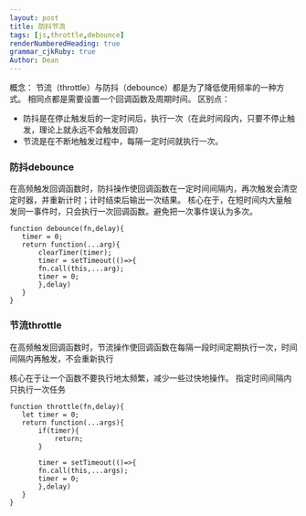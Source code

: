 ```yaml
---
layout: post
title: 防抖节流
tags: [js,throttle,debounce]
renderNumberedHeading: true
grammar_cjkRuby: true
Author: Dean
---
```


 概念：
 节流（throttle）与防抖（debounce）都是为了降低使用频率的一种方式。
 相同点都是需要设置一个回调函数及周期时间。
 区别点：
 - 防抖是在停止触发后的一定时间后，执行一次（在此时间段内，只要不停止触发，理论上就永远不会触发回调）
 - 节流是在不断地触发过程中，每隔一定时间就执行一次。
 
  ### 防抖debounce
 在高频触发回调函数时，防抖操作使回调函数在一定时间间隔内，再次触发会清空定时器，并重新计时；计时结束后输出一次结果。
 核心在于，在短时间内大量触发同一事件时，只会执行一次回调函数。避免把一次事件误认为多次。
 ```
 function debounce(fn,delay){
 	timer = 0;
	return function(...arg){
		clearTimer(timer);
		timer = setTimeout(()=>{
		fn.call(this,...arg);
		timer = 0;
		},delay)
	}
 }
 ```
 ### 节流throttle
 在高频触发回调函数时，节流操作使回调函数在每隔一段时间定期执行一次，时间间隔内再触发，不会重新执行
 
 核心在于让一个函数不要执行地太频繁，减少一些过快地操作。
 指定时间间隔内只执行一次任务
 ```
 function throttle(fn,delay){
 	let timer = 0;
	return function(...args){
		if(timer){
			return;
		}
		
		timer = setTimeout(()=>{
		fn.call(this,...args);
		timer = 0;
		},delay)
	}
 }
 ```
